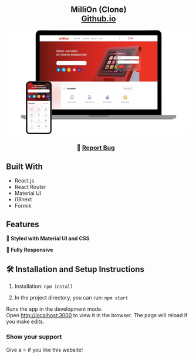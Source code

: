 <h2 align="center">
  MilliOn (Clone)<br/>
  <a href="https://imrashidov.github.io/Million.az-Website-Clone-Project/" target="_blank">Github.io</a>
</h2>
<div align="center">
  <img alt="Screenshot" src="./src/images/screenshot1.png" />
</div>

<h3 align="center">
    🔹
    <a href="https://github.com/imrashidov/Million.az-Website-Clone-Project/issues">Report Bug</a> &nbsp; &nbsp;
</h3>

## Built With

- React.js
- React Router
- Material UI
- i18next
- Formik

## Features

**🎨 Styled with Material UI and CSS**

**📱 Fully Responsive**

## 🛠 Installation and Setup Instructions

1. Installation: `npm install`

2. In the project directory, you can run: `npm start`

Runs the app in the development mode.\
Open [http://localhost:3000](http://localhost:3000) to view it in the browser.
The page will reload if you make edits.

### Show your support

Give a ⭐ if you like this website!






